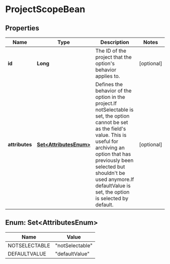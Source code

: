 

# ProjectScopeBean


## Properties

| Name | Type | Description | Notes |
|------------ | ------------- | ------------- | -------------|
|**id** | **Long** | The ID of the project that the option&#39;s behavior applies to. |  [optional] |
|**attributes** | [**Set&lt;AttributesEnum&gt;**](#Set&lt;AttributesEnum&gt;) | Defines the behavior of the option in the project.If notSelectable is set, the option cannot be set as the field&#39;s value. This is useful for archiving an option that has previously been selected but shouldn&#39;t be used anymore.If defaultValue is set, the option is selected by default. |  [optional] |



## Enum: Set&lt;AttributesEnum&gt;

| Name | Value |
|---- | -----|
| NOTSELECTABLE | &quot;notSelectable&quot; |
| DEFAULTVALUE | &quot;defaultValue&quot; |



